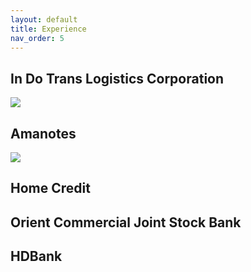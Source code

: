 ```yaml
---
layout: default
title: Experience
nav_order: 5
---
```


## In Do Trans Logistics Corporation

![](https://static.ybox.vn/2019/4/1/1554052653407-1552929010463-1552740598225-13.jpg)

## Amanotes

![](https://www.careers.amanotes.com/assets/social-preview.jpg)

## Home Credit

## Orient Commercial Joint Stock Bank

## HDBank